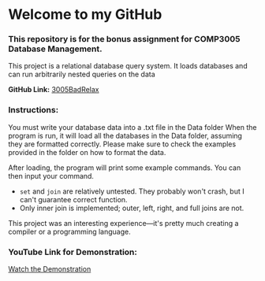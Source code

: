 # Welcome to my GitHub

### This repository is for the bonus assignment for COMP3005 Database Management. 

This project is a relational database query system. It loads databases and can run arbitrarily nested queries on the data

**GitHub Link:** [3005BadRelax](https://github.com/Neperoni/3005BadRelax)

### Instructions:
You must write your database data into a .txt file in the Data folder
When the program is run, it will load all the databases in the Data folder, assuming they are formatted correctly. Please make sure to check the examples provided in the folder on how to format the data.

After loading, the program will print some example commands. You can then input your command.

- `set` and `join` are relatively untested. They probably won't crash, but I can't guarantee correct function.
- Only inner join is implemented; outer, left, right, and full joins are not.

This project was an interesting experience—it's pretty much creating a compiler or a programming language.

### YouTube Link for Demonstration:

[Watch the Demonstration](https://youtu.be/oo0-roM7j9o)
